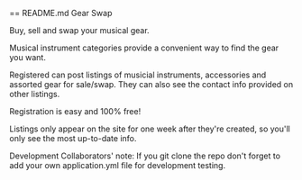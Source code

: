 == README.md  Gear Swap

Buy, sell and swap your musical gear.

Musical instrument categories provide a convenient way to find the gear you want.

Registered can post listings of musicial instruments, accessories and assorted gear for sale/swap. They can also see the contact info provided on other listings.

Registration is easy and 100% free!

Listings only appear on the site for one week after they're created, so you'll only see the most up-to-date info.


Development Collaborators' note: If you git clone the repo don't forget to add your own application.yml file for development testing.
